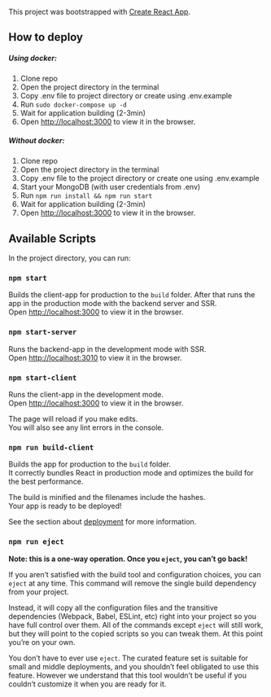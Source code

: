 This project was bootstrapped with [Create React App](https://github.com/facebook/create-react-app).

## How to deploy

##### Using docker:
1. Clone repo
2. Open the project directory in the terminal
3. Copy .env file to project directory or create using .env.example
4. Run `sudo docker-compose up -d`
5. Wait for application building (2-3min)
6. Open [http://localhost:3000](http://localhost:3000) to view it in the browser.

##### Without docker:
1. Clone repo
2. Open the project directory in the terminal
3. Copy .env file to the project directory or create one using .env.example
4. Start your MongoDB (with user credentials from .env)
5. Run `npm run install && npm run start`
5. Wait for application building (2-3min)
6. Open [http://localhost:3000](http://localhost:3000) to view it in the browser.


## Available Scripts

In the project directory, you can run:

### `npm start`

Builds the client-app for production to the `build` folder.
After that runs the app in the production mode with the backend server and SSR.<br />
Open [http://localhost:3000](http://localhost:3000) to view it in the browser.

### `npm start-server`

Runs the backend-app in the development mode with SSR.<br />
Open [http://localhost:3010](http://localhost:3010) to view it in the browser.

### `npm start-client`

Runs the client-app in the development mode.<br />
Open [http://localhost:3000](http://localhost:3000) to view it in the browser.

The page will reload if you make edits.<br />
You will also see any lint errors in the console.

### `npm run build-client`

Builds the app for production to the `build` folder.<br />
It correctly bundles React in production mode and optimizes the build for the best performance.

The build is minified and the filenames include the hashes.<br />
Your app is ready to be deployed!

See the section about [deployment](https://facebook.github.io/create-react-app/docs/deployment) for more information.

### `npm run eject`

**Note: this is a one-way operation. Once you `eject`, you can’t go back!**

If you aren’t satisfied with the build tool and configuration choices, you can `eject` at any time. This command will remove the single build dependency from your project.

Instead, it will copy all the configuration files and the transitive dependencies (Webpack, Babel, ESLint, etc) right into your project so you have full control over them. All of the commands except `eject` will still work, but they will point to the copied scripts so you can tweak them. At this point you’re on your own.

You don’t have to ever use `eject`. The curated feature set is suitable for small and middle deployments, and you shouldn’t feel obligated to use this feature. However we understand that this tool wouldn’t be useful if you couldn’t customize it when you are ready for it.
